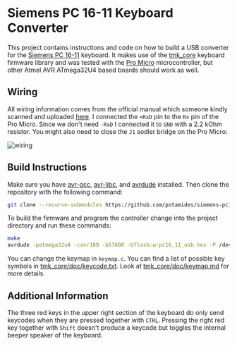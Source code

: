 # Siemens PC 16-11 Keyboard Converter
This project contains instructions and code on how to build a USB converter for
the [Siemens PC 16-11](https://www.tecmumas.de/de/computer/siemens_pc1611.htm)
keyboard. It makes use of the [tmk_core](https://github.com/tmk/tmk_core)
keyboard firmware library and was tested with the [Pro
Micro](https://joy-it.net/en/products/ARD_Pro-Micro) microcontroller, but other
Atmel AVR ATmega32U4 based boards should work as well.

## Wiring
All wiring information comes from the official manual which someone kindly
scanned and uploaded
[here](https://oldcomputers-ddns.org/public/pub/rechner/siemens/pc16-11/manuals/index.html).
I connected the `+RxD` pin to the `Rx` pin of the Pro Micro. Since we don't
need `-RxD` I connected it to `GND` with a 2.2 kOhm resistor. You might also
need to close the `J1` sodler bridge on the Pro Micro:

![wiring](https://github.com/user-attachments/assets/dca9f12e-27fa-489d-b6b8-9cd6551309f1)

## Build Instructions
Make sure you have [avr-gcc](https://gcc.gnu.org/wiki/avr-gcc),
[avr-libc](https://github.com/avrdudes/avr-libc), and
[avrdude](http://savannah.nongnu.org/projects/avrdude) installed. Then clone
the repository with the following command:
```sh
git clone --recurse-submodules https://github.com/potamides/siemens-pc16-11-converter
```
To build the firmware and program the controller change into the project
directory and run these commands:
```sh
make
avrdude -patmega32u4 -cavr109 -b57600 -Uflash:w:pc16_11_usb.hex -P /dev/ttyACM0
```

You can change the keymap in `keymap.c`. You can find a list of possible key
symbols in
[tmk_core/doc/keycode.txt](https://github.com/tmk/tmk_core/blob/master/doc/keycode.txt).
Look at
[tmk_core/doc/keymap.md](https://github.com/tmk/tmk_core/blob/master/doc/keymap.md)
for more details.

## Additional Information
The three red keys in the upper right section of the keyboard do only send
keycodes when they are pressed together with `CTRL`. Pressing the right red key
together with `Shift` doesn't produce a keycode but toggles the internal beeper
speaker of the keyboard.
